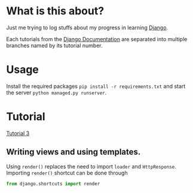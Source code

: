 # What is this about?
Just me trying to log stuffs about my progress in learning [Django](https://www.djangoproject.com).

Each tutorials from the [Django Documentation](https://docs.djangoproject.com/en/4.2/intro/tutorial01/) are separated into multiple branches named by its tutorial number.

# Usage

Install the required packages `pip install -r requirements.txt` and start the server `python managed.py runserver`.


# Tutorial

[Tutorial 3](https://docs.djangoproject.com/en/4.2/intro/tutorial03/)

## Writing views and using templates.

Using `render()` replaces the need to import `loader` and `HttpResponse`. Importing `render()` shortcut can be done through
```python
from django.shortcuts import render
```
